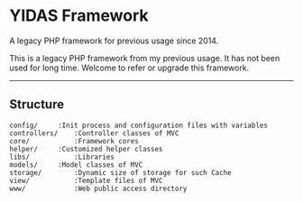 YIDAS Framework
===============

A legacy PHP framework for previous usage since 2014.

This is a legacy PHP framework from my previous usage. It has not been used for long time. Welcome to refer or upgrade this framework.

---

Structure
---------

```
config/		:Init process and configuration files with variables
controllers/	:Controller classes of MVC
core/			:Framework cores
helper/		:Customized helper classes
libs/			:Libraries
models/		:Model classes of MVC
storage/		:Dynamic size of storage for such Cache
view/			:Template files of MVC
www/			:Web public access directory
```
